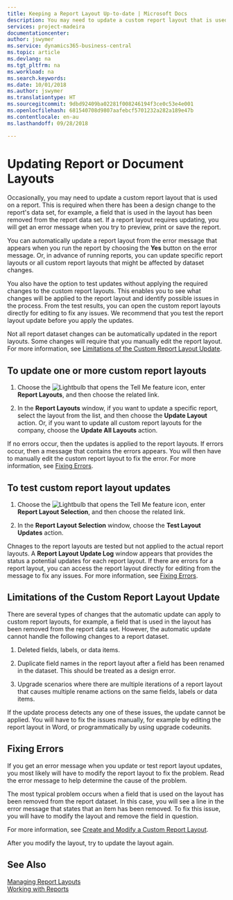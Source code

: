 ```yaml
---
title: Keeping a Report Layout Up-to-date | Microsoft Docs
description: You may need to update a custom report layout that is used on a report. This is required when there has been a design change to the report's data set, for example, a field that is used in the layout has been removed from the report data set.
services: project-madeira
documentationcenter: 
author: jswymer
ms.service: dynamics365-business-central
ms.topic: article
ms.devlang: na
ms.tgt_pltfrm: na
ms.workload: na
ms.search.keywords: 
ms.date: 10/01/2018
ms.author: jswymer
ms.translationtype: HT
ms.sourcegitcommit: 9dbd92409ba02281f008246194f3ce0c53e4e001
ms.openlocfilehash: 681540708d9807aafebcf5701232a282a189e47b
ms.contentlocale: en-au
ms.lasthandoff: 09/28/2018

---
```

# <a name="updating-report-or-document-layouts"></a>Updating Report or Document Layouts
Occasionally, you may need to update a custom report layout that is used on a report. This is required when there has been a design change to the report's data set, for example, a field that is used in the layout has been removed from the report data set. If a report layout requires updating, you will get an error message when you try to preview, print or save the report.  
  
You can automatically update a report layout from the error message that appears when you run the report by choosing the **Yes** button on the error message. Or, in advance of running reports, you can update specific report layouts or all custom report layouts that might be affected by dataset changes.  
  
You also have the option to test updates without applying the required changes to the custom report layouts. This enables you to see what changes will be applied to the report layout and identify possible issues in the process. From the test results, you can open the custom report layouts directly for editing to fix any issues. We recommend that you test the report layout update before you apply the updates.  
  
Not all report dataset changes can be automatically updated in the report layouts. Some changes will require that you manually edit the report layout. For more information, see [Limitations of the Custom Report Layout Update](ui-update-report-layouts.md#UpdateLimitations).  
  
## <a name="to-update-one-or-more-custom-report-layouts"></a>To update one or more custom report layouts  
  
1.  Choose the ![Lightbulb that opens the Tell Me feature](media/ui-search/search_small.png "Tell me what you want to do") icon, enter **Report Layouts**, and then choose the related link.  
  
2.  In the **Report Layouts** window, if you want to update a specific report, select the layout from the list, and then choose the **Update Layout** action. Or, if you want to update all custom report layouts for the company, choose the **Update All Layouts** action.  

If no errors occur, then the updates is applied to the report layouts. If errors occur, then a message that contains the errors appears. You will then have to manually edit the custom report layout to fix the error. For more information, see [Fixing Errors](ui-update-report-layouts.md#FixErrors).  

## <a name="to-test-custom-report-layout-updates"></a>To test custom report layout updates  
  
1.  Choose the ![Lightbulb that opens the Tell Me feature](media/ui-search/search_small.png "Tell me what you want to do") icon, enter **Report Layout Selection**, and then choose the related link.  
  
2.  In the **Report Layout Selection** window, choose the **Test Layout Updates** action.  
  
 Chnages to the report layouts are tested but not applied to the actual report layouts. A **Report Layout Update Log** window appears that provides the status a potential updates for each report layout. If there are errors for a report layout, you can access the report layout directly for editing from the message to fix any issues. For more information, see [Fixing Errors](ui-update-report-layouts.md#FixErrors).  
  
##  <a name="UpdateLimitations"></a> Limitations of the Custom Report Layout Update  
 There are several types of changes that the automatic update can apply to custom report layouts, for example, a field that is used in the layout has been removed from the report data set. However, the automatic update cannot handle the following changes to a report dataset.  
  
1.  Deleted fields, labels, or data items.  
  
2.  Duplicate field names in the report layout after a field has been renamed in the dataset. This should be treated as a design error.  
  
3.  Upgrade scenarios where there are multiple iterations of a report layout that causes multiple rename actions on the same fields, labels or data items.  
  
 If the update process detects any one of these issues, the update cannot be applied. You will have to fix the issues manually, for example by editing the report layout in Word, or programmatically by using upgrade codeunits.  
  
##  <a name="FixErrors"></a> Fixing Errors  
 If you get an error message when you update or test report layout updates, you most likely will have to modify the report layout to fix the problem. Read the error message to help determine the cause of the problem.  
  
 The most typical problem occurs when a field that is used on the layout has been removed from the report dataset. In this case, you will see a line in the error message that states that an item has been removed. To fix this issue, you will have to modify the layout and remove the field in question.  
  
 For more information, see [Create and Modify a Custom Report Layout](ui-how-create-custom-report-layout.md#ModifyCustomLayout).  
  
 After you modify the layout, try to update the layout again.  
  
## <a name="see-also"></a>See Also  
 [Managing Report Layouts](ui-manage-report-layouts.md)  
 [Working with Reports](ui-work-report.md)  
